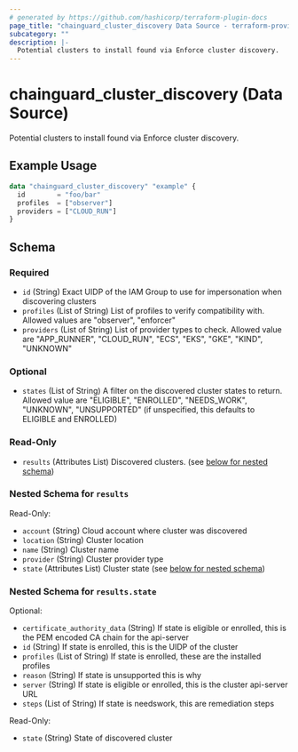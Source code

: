 ```yaml
---
# generated by https://github.com/hashicorp/terraform-plugin-docs
page_title: "chainguard_cluster_discovery Data Source - terraform-provider-chainguard"
subcategory: ""
description: |-
  Potential clusters to install found via Enforce cluster discovery.
---
```


# chainguard_cluster_discovery (Data Source)

Potential clusters to install found via Enforce cluster discovery.

## Example Usage

```terraform
data "chainguard_cluster_discovery" "example" {
  id        = "foo/bar"
  profiles  = ["observer"]
  providers = ["CLOUD_RUN"]
}
```

<!-- schema generated by tfplugindocs -->
## Schema

### Required

- `id` (String) Exact UIDP of the IAM Group to use for impersonation when discovering clusters
- `profiles` (List of String) List of profiles to verify compatibility with. Allowed values are "observer", "enforcer"
- `providers` (List of String) List of provider types to check. Allowed value are "APP_RUNNER", "CLOUD_RUN", "ECS", "EKS", "GKE", "KIND", "UNKNOWN"

### Optional

- `states` (List of String) A filter on the discovered cluster states to return. Allowed value are "ELIGIBLE", "ENROLLED", "NEEDS_WORK", "UNKNOWN", "UNSUPPORTED" (if unspecified, this defaults to ELIGIBLE and ENROLLED)

### Read-Only

- `results` (Attributes List) Discovered clusters. (see [below for nested schema](#nestedatt--results))

<a id="nestedatt--results"></a>
### Nested Schema for `results`

Read-Only:

- `account` (String) Cloud account where cluster was discovered
- `location` (String) Cluster location
- `name` (String) Cluster name
- `provider` (String) Cluster provider type
- `state` (Attributes List) Cluster state (see [below for nested schema](#nestedatt--results--state))

<a id="nestedatt--results--state"></a>
### Nested Schema for `results.state`

Optional:

- `certificate_authority_data` (String) If state is eligible or enrolled, this is the PEM encoded CA chain for the api-server
- `id` (String) If state is enrolled, this is the UIDP of the cluster
- `profiles` (List of String) If state is enrolled, these are the installed profiles
- `reason` (String) If state is unsupported this is why
- `server` (String) If state is eligible or enrolled, this is the cluster api-server URL
- `steps` (List of String) If state is needswork, this are remediation steps

Read-Only:

- `state` (String) State of discovered cluster

